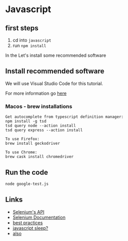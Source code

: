 # Javascript

## first steps

1. cd into `javascript`
1. run `npm install`

In the Let's install some recommended software

## Install recommended software

We will use Visual Studio Code for this tutorial.

For more information go [here](https://code.visualstudio.com/docs/nodejs/nodejs-tutorial)

### Macos - brew installations

```
Get autocomplete from typescript definition manager:
npm install -g tsd
tsd query node --action install
tsd query express --action install

To use Firefox:
brew install geckodriver

To use Chrome:
brew cask install chromedriver
```

## Run the code

```bash
node google-test.js
```

## Links

- [Selenium's API](https://www.selenium.dev/selenium/docs/api/javascript/index.html)
- [Selenium Documentation](https://w3c.github.io/webdriver/#page-load-strategies-1)
- [best practices](https://blog.testproject.io/2018/03/08/selenium-javascript-best-practices/)
- [javascript sleep?](https://flaviocopes.com/javascript-sleep/)
- [also](https://www.sitepoint.com/delay-sleep-pause-wait/)
